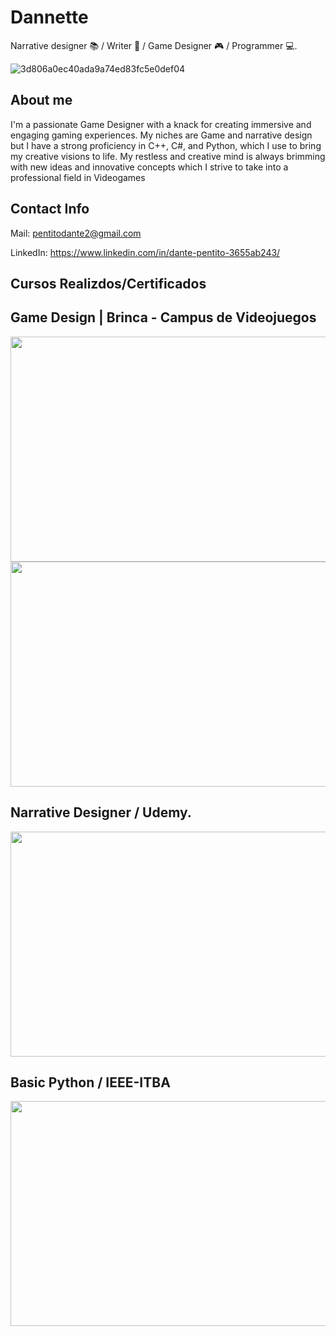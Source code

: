 # Dannette 

Narrative designer 📚 / Writer 📖 / Game Designer 🎮 / Programmer 💻.

![3d806a0ec40ada9a74ed83fc5e0def04](https://user-images.githubusercontent.com/63015968/217115937-74e95241-6035-4017-a4af-2ae9389cb1e2.jpg)

## About me 
I'm a passionate Game Designer with a knack for creating immersive and engaging gaming experiences. My niches are Game and narrative design but I have a strong proficiency in C++, C#, and Python, which I use to bring my creative visions to life. My restless and creative mind is always brimming with new ideas and innovative concepts which I strive to take into a professional field in Videogames

## Contact Info

Mail: pentitodante2@gmail.com

LinkedIn: https://www.linkedin.com/in/dante-pentito-3655ab243/

## Cursos Realizdos/Certificados
## Game Design | Brinca - Campus de Videojuegos
<img src="https://github.com/user-attachments/assets/a3a4f120-b4e4-4e71-b5a5-1580e6415e48" width="650" height="360"/>
<img src="https://github.com/user-attachments/assets/4447747c-c2e0-4ece-9030-199540ee6b7d" width="650" height="360"/>

## Narrative Designer / Udemy.
<img src="https://github.com/Undateable/Undateable/assets/63015968/2e59bac4-d1f2-4579-8093-301cb0d0bc14" width="540" height="360"/>

## Basic Python / IEEE-ITBA
<img src="https://github.com/Undateable/Undateable/assets/63015968/346907ae-fbe4-4d16-beb8-fd20e041ccd3" width="540" height="360"/>

